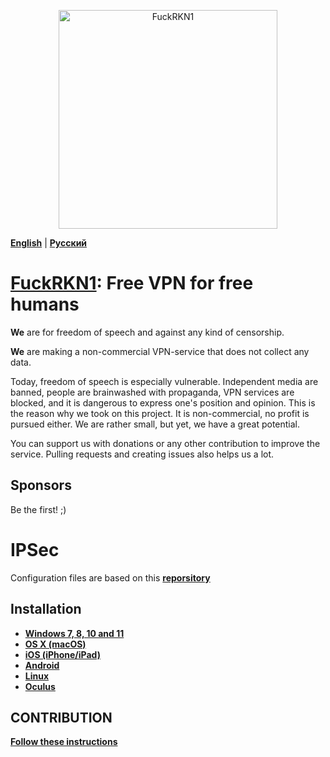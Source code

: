 <p align="center">
  <img src="./media/logofckrkn.jpg" width="350" title="FuckRKN1">
</p>

[**English**](README.md) | [**Русский**](README-ru.md)

# [FuckRKN1](https://fuckrkn1.org/#ru): Free VPN for free humans

**We** are for freedom of speech and against any kind of censorship.

**We** are making a non-commercial VPN-service that does not collect any data.

Today, freedom of speech is especially vulnerable. Independent media are banned, people are brainwashed with propaganda, VPN services are blocked, and it is dangerous to express one's position and opinion. This is the reason why we took on this project. It is non-commercial, no profit is pursued either. We are rather small, but yet, we have a great potential.

You can support us with donations or any other contribution to improve the service. Pulling requests and creating issues also helps us a lot.

## Sponsors 
Be the first! ;)

# IPSec 

Configuration files are based on this [**reporsitory**](https://github.com/hwdsl2/setup-ipsec-vpn.git)

## Installation

* [**Windows 7, 8, 10 and 11**](./instructions/en/Windows.md)
* [**OS X (macOS)**](./instructions/en/OSX.md)
* [**iOS (iPhone/iPad)**](./instructions/en/iOS.md)
* [**Android**](./instructions/en/Android.md)
* [**Linux**](./instructions/en/Linux.md)
* [**Oculus**](./instructions/en/Oculus.md)

## CONTRIBUTION
[**Follow these instructions**](https://github.com/HotFixDeveloper/FuckRKN1/blob/main/CONTRIBUTION.md)
